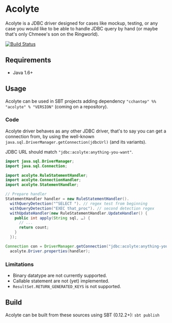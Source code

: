 # Acolyte

Acolyte is a JDBC driver designed for cases like mockup, testing, or any case you would like to be able to handle JDBC query by hand (or maybe that's only Chmeee's son on the Ringworld).

[![Build Status](https://secure.travis-ci.org/cchantep/acolyte.png?branch=master)](http://travis-ci.org/cchantep/acolyte)

## Requirements

* Java 1.6+

## Usage

Acolyte can be used in SBT projects adding dependency `"cchantep" %% "acolyte" % "VERSION"` (coming on a repository).

### Code

Acolyte driver behaves as any other JDBC driver, that's to say you can get a connection from, by using the well-known `java.sql.DriverManager.getConnection(jdbcUrl)` (and its variants).

JDBC URL should match `"jdbc:acolyte:anything-you-want"`.

```java
import java.sql.DriverManager;
import java.sql.Connection;

import acolyte.RuleStatementHandler;
import acolyte.ConnectionHandler;
import acolyte.StatementHandler;

// Prepare handler
StatementHandler handler = new RuleStatementHandler().
  withQueryDetection("^SELECT "). // regex test from beginning
  withQueryDetection("EXEC that_proc"). // second detection regex
  withUpdateHandler(new RuleStatementHandler.UpdateHandler() {
    public int apply(String sql, …) {
      // ...
      return count;
    }
  });

Connection con = DriverManager.getConnection("jdbc:acolyte:anything-you-want",
  acolyte.Driver.properties(handler);
```

### Limitations

- Binary datatype are not currently supported.
- Callable statement are not (yet) implemented.
- `ResultSet.RETURN_GENERATED_KEYS` is not supported.

## Build

Acolyte can be built from these sources using SBT (0.12.2+): `sbt publish`
